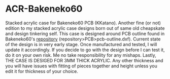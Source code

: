 # ACR-Bakeneko60
Stacked acrylic case for Bakeneko60 PCB (KKatano).
Another fine (or not) edition to my stacked acrylic case designs born out of same old cheapskate and design tinkering self.
This case is designed around PCB outline found in Bakeneko60's [repository](https://github.com/kkatano/bakeneko-60) (repository>PCB>pcb-outline.dxf).
Current state of the design is in very early stage. Once manufactured and tested, I will update it accordingly. 
If you decide to go with the design before I can test it, do it on your own risk. Me no take responsibility for any mishaps.
Lastly, THE CASE IS DESIGED FOR 3MM THICK ACRYLIC. Any other thickness and you will have issues with fitting of pieces together and height unless you edit it for thickness of your choice.
